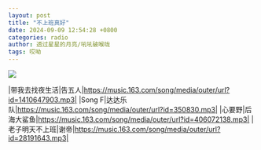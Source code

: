 ```yaml
---
layout: post
title: "不上班真好"
date: 2024-09-09 12:54:28 +0800
categories: radio
author: 透过星星的月亮/吼吼破喉咙
tags: 哎呦
---
```

![]({{site.baseurl}}/images/cover_20240909.jpg)

|带我去找夜生活|告五人|https://music.163.com/song/media/outer/url?id=1410647903.mp3|
|Song F|达达乐队|https://music.163.com/song/media/outer/url?id=350830.mp3|
|心要野|后海大鲨鱼|https://music.163.com/song/media/outer/url?id=406072138.mp3|
|老子明天不上班|谢帝|https://music.163.com/song/media/outer/url?id=28191643.mp3|

